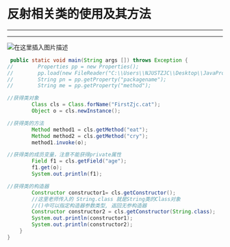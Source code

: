 ﻿# 反射相关类的使用及其方法
---
----
![在这里插入图片描述](https://img-blog.csdnimg.cn/fa50c7e17220458b8a8667ee4023a896.png?x-oss-process=image/watermark,type_ZHJvaWRzYW5zZmFsbGJhY2s,shadow_50,text_Q1NETiBATkpVU1RaSkM=,size_20,color_FFFFFF,t_70,g_se,x_16)

```java
 public static void main(String args []) throws Exception {
//        Properties pp = new Properties();
//        pp.load(new FileReader("C:\\Users\\NJUSTZJC\\Desktop\\JavaProjects\\Java projects\\firstProject\\src\\FirstZjc\\data.properties"));
//        String pn = pp.getProperty("packagename");
//        String me = pp.getProperty("method");

//获得类对象
        Class cls = Class.forName("FirstZjc.cat");
        Object o = cls.newInstance();

//获得类的方法
        Method method1 = cls.getMethod("eat");
        Method method2 = cls.getMethod("cry");
        method1.invoke(o);

//获得类的成员变量，注意不能获得private属性
        Field f1 = cls.getField("age");
        f1.get(o);
        System.out.println(f1);

//获得类的构造器
        Constructor constructor1= cls.getConstructor();
        //这里老师传入的 String.class 就是String类的Class对象
        //()中可以指定构造器参数类型, 返回无参构造器
        Constructor constructor2 = cls.getConstructor(String.class);
        System.out.println(constructor1);
        System.out.println(constructor2);
    }
}
```

